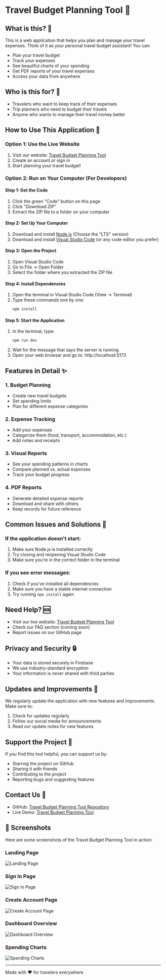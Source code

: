 # Travel Budget Planning Tool 🧳

## What is this? 🤔

This is a web application that helps you plan and manage your travel expenses. Think of it as your personal travel budget assistant! You can:

- Plan your travel budget
- Track your expenses
- See beautiful charts of your spending
- Get PDF reports of your travel expenses
- Access your data from anywhere

## Who is this for? 👥

- Travelers who want to keep track of their expenses
- Trip planners who need to budget their travels
- Anyone who wants to manage their travel money better

## How to Use This Application 🚀

### Option 1: Use the Live Website

1. Visit our website: [Travel Budget Planning Tool](https://travel-buddy-yash.vercel.app/)
2. Create an account or sign in
3. Start planning your travel budget!

### Option 2: Run on Your Computer (For Developers)

#### Step 1: Get the Code

1. Click the green "Code" button on this page
2. Click "Download ZIP"
3. Extract the ZIP file to a folder on your computer

#### Step 2: Set Up Your Computer

1. Download and install [Node.js](https://nodejs.org/) (Choose the "LTS" version)
2. Download and install [Visual Studio Code](https://code.visualstudio.com/) (or any code editor you prefer)

#### Step 3: Open the Project

1. Open Visual Studio Code
2. Go to File → Open Folder
3. Select the folder where you extracted the ZIP file

#### Step 4: Install Dependencies

1. Open the terminal in Visual Studio Code (View → Terminal)
2. Type these commands one by one:
   ```bash
   npm install
   ```

#### Step 5: Start the Application

1. In the terminal, type:
   ```bash
   npm run dev
   ```
2. Wait for the message that says the server is running
3. Open your web browser and go to: http://localhost:5173

## Features in Detail ✨

### 1. Budget Planning

- Create new travel budgets
- Set spending limits
- Plan for different expense categories

### 2. Expense Tracking

- Add your expenses
- Categorize them (food, transport, accommodation, etc.)
- Add notes and receipts

### 3. Visual Reports

- See your spending patterns in charts
- Compare planned vs. actual expenses
- Track your budget progress

### 4. PDF Reports

- Generate detailed expense reports
- Download and share with others
- Keep records for future reference

## Common Issues and Solutions 🔧

### If the application doesn't start:

1. Make sure Node.js is installed correctly
2. Try closing and reopening Visual Studio Code
3. Make sure you're in the correct folder in the terminal

### If you see error messages:

1. Check if you've installed all dependencies
2. Make sure you have a stable internet connection
3. Try running `npm install` again

## Need Help? 🆘

- Visit our live website: [Travel Budget Planning Tool](https://travel-buddy-yash.vercel.app/)
- Check our FAQ section (coming soon)
- Report issues on our GitHub page

## Privacy and Security 🔒

- Your data is stored securely in Firebase
- We use industry-standard encryption
- Your information is never shared with third parties

## Updates and Improvements 🔄

We regularly update the application with new features and improvements. Make sure to:

1. Check for updates regularly
2. Follow our social media for announcements
3. Read our update notes for new features

## Support the Project 💝

If you find this tool helpful, you can support us by:

- Starring the project on GitHub
- Sharing it with friends
- Contributing to the project
- Reporting bugs and suggesting features

## Contact Us 📧

- GitHub: [Travel Budget Planning Tool Repository](https://github.com/your-username/TravelBudgetPlanningTool)
- Live Demo: [Travel Budget Planning Tool](https://travel-buddy-yash.vercel.app/)

## 📸 Screenshots

Here are some screenshots of the Travel Budget Planning Tool in action:

### Landing Page

![Landing Page](images/landing_page.png)

### Sign In Page

![Sign In Page](images/signin_page.png)

### Create Account Page

![Create Account Page](images/create_account_page.png)

### Dashboard Overview

![Dashboard Overview](images/dashboard_overview.png)

### Spending Charts

![Spending Charts](images/spending_charts.png)

---

Made with ❤️ for travelers everywhere
